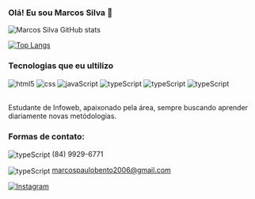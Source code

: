 ### Olá! Eu sou Marcos Silva 👋

![Marcos Silva GitHub stats](https://github-readme-stats.vercel.app/api?username=mkzindev&show_icons=true&theme=dracula)

[![Top Langs](https://github-readme-stats.vercel.app/api/top-langs/?username=mkzindev)](https://github.com/anuraghazra/github-readme-stats)

###  Tecnologias que eu ultilizo

<div style="display: inline_block">

<img align="center" alt="html5" src="https://img.shields.io/badge/HTML5-E34F26?style=for-the-badge&logo=html5&logoColor=white" />
<img align="center" alt="css" src="https://img.shields.io/badge/CSS3-1572B6?style=for-the-badge&logo=css3&logoColor=white" />
<img align="center" alt="javaScript" src="https://img.shields.io/badge/JavaScript-F7DF1E?style=for-the-badge&logo=javascript&logoColor=black" />
<img align="center" alt="typeScript" src="https://img.shields.io/badge/TypeScript-007ACC?style=for-the-badge&logo=typescript&logoColor=white" />
<img align="center" alt="typeScript" src="https://img.shields.io/badge/Svelte-4A4A55?style=for-the-badge&logo=svelte&logoColor=FF3E00" />
<img align="center" alt="typeScript" src="https://img.shields.io/badge/Node.js-43853D?style=for-the-badge&logo=node.js&logoColor=white" />


</div><br>

Estudante de Infoweb, apaixonado pela área, sempre buscando aprender diariamente novas metódologias.

### Formas de contato:

<img align="center" alt="typeScript" src="https://img.shields.io/badge/WhatsApp-25D366?style=for-the-badge&logo=whatsapp&logoColor=white" /> (84) 9929-6771 

<img align="center" alt="typeScript" src="https://img.shields.io/badge/Gmail-D14836?style=for-the-badge&logo=gmail&logoColor=white" /> marcospaulobento2006@gmail.com 

[![Instagram](    https://img.shields.io/badge/Instagram-E4405F?style=for-the-badge&logo=instagram&logoColor=white)](https://www.instagram.com/_markin.91/)
